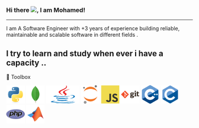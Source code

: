 ### Hi there <img src="https://raw.githubusercontent.com/MartinHeinz/MartinHeinz/master/wave.gif" width="30px">, I am Mohamed!

---
I am A Software Engineer with +3 years of experience building reliable, maintainable and scalable software in different fields .

I try to learn and study when ever i have a capacity ..
---

🧰 Toolbox

<img src="https://github.com/devicons/devicon/blob/master/icons/python/python-original.svg" alt="Python" width="50" height="50"/> <img src="https://github.com/devicons/devicon/blob/master/icons/mongodb/mongodb-original.svg" alt="Mongo" width="50" height="50"/> 
<img src="https://github.com/devicons/devicon/blob/master/icons/java/java-original.svg" alt="Java" width="90" height="50"/> 
<img src="https://github.com/devicons/devicon/blob/master/icons/jupyter/jupyter-original.svg" alt="Jypyter" width="50" height="50"/>
<img src="https://github.com/devicons/devicon/blob/master/icons/javascript/javascript-original.svg" alt="JavaScript" width="50" height="50"/>
<img src="https://github.com/devicons/devicon/blob/master/icons/git/git-original-wordmark.svg" alt="Git" width="50" height="50"/>
<img src="https://github.com/devicons/devicon/blob/master/icons/cplusplus/cplusplus-original.svg" alt="C++" width="50" height="50"/>
<img src="https://github.com/devicons/devicon/blob/master/icons/c/c-original.svg" alt="C" width="50" height="50"/>
<img src="https://github.com/devicons/devicon/blob/master/icons/php/php-original.svg" alt="PHP" width="50" height="50"/>
<img src="https://github.com/devicons/devicon/blob/master/icons/matlab/matlab-original.svg" alt="Matlab" width="50" height="50"/>



<!--
**catalinpit/catalinpit** is a ✨ _special_ ✨ repository because its `README.md` (this file) appears on your GitHub profile.

Here are some ideas to get you started:

- 🔭 I’m currently working on ...
- 🌱 I’m currently learning ...
- 👯 I’m looking to collaborate on ...
- 🤔 I’m looking for help with ...
- 💬 Ask me about ...
- 📫 How to reach me: ...
- 😄 Pronouns: ...
- ⚡ Fun fact: ...
-->
